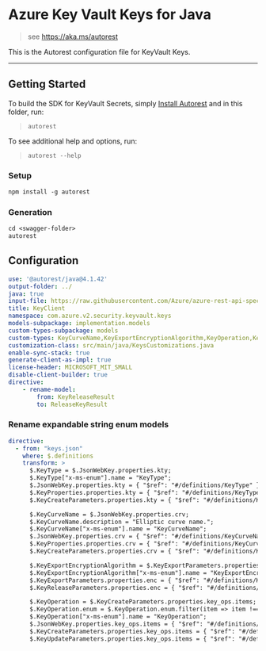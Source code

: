 # Azure Key Vault Keys for Java

> see https://aka.ms/autorest

This is the Autorest configuration file for KeyVault Keys.

---
## Getting Started
To build the SDK for KeyVault Secrets, simply [Install Autorest](https://aka.ms/autorest) and
in this folder, run:

> `autorest`

To see additional help and options, run:

> `autorest --help`

### Setup
```ps
npm install -g autorest
```

### Generation

```ps
cd <swagger-folder>
autorest
```

## Configuration

```yaml
use: '@autorest/java@4.1.42'
output-folder: ../
java: true
input-file: https://raw.githubusercontent.com/Azure/azure-rest-api-specs/8af9817c15d688c941cda106758045b5deb9a069/specification/keyvault/data-plane/Microsoft.KeyVault/preview/7.6-preview.1/keys.json
title: KeyClient
namespace: com.azure.v2.security.keyvault.keys
models-subpackage: implementation.models
custom-types-subpackage: models
custom-types: KeyCurveName,KeyExportEncryptionAlgorithm,KeyOperation,KeyRotationPolicyAction,KeyType,ReleaseKeyResult
customization-class: src/main/java/KeysCustomizations.java
enable-sync-stack: true
generate-client-as-impl: true
license-header: MICROSOFT_MIT_SMALL
disable-client-builder: true
directive:
    - rename-model:
        from: KeyReleaseResult
        to: ReleaseKeyResult
```

### Rename expandable string enum models

```yaml
directive:
  - from: "keys.json"
    where: $.definitions
    transform: >
      $.KeyType = $.JsonWebKey.properties.kty;
      $.KeyType["x-ms-enum"].name = "KeyType";
      $.JsonWebKey.properties.kty = { "$ref": "#/definitions/KeyType" };
      $.KeyProperties.properties.kty = { "$ref": "#/definitions/KeyType" };
      $.KeyCreateParameters.properties.kty = { "$ref": "#/definitions/KeyType" };

      $.KeyCurveName = $.JsonWebKey.properties.crv;
      $.KeyCurveName.description = "Elliptic curve name.";
      $.KeyCurveName["x-ms-enum"].name = "KeyCurveName";
      $.JsonWebKey.properties.crv = { "$ref": "#/definitions/KeyCurveName" };
      $.KeyProperties.properties.crv = { "$ref": "#/definitions/KeyCurveName" };
      $.KeyCreateParameters.properties.crv = { "$ref": "#/definitions/KeyCurveName" };

      $.KeyExportEncryptionAlgorithm = $.KeyExportParameters.properties.enc;
      $.KeyExportEncryptionAlgorithm["x-ms-enum"].name = "KeyExportEncryptionAlgorithm";
      $.KeyExportParameters.properties.enc = { "$ref": "#/definitions/KeyExportEncryptionAlgorithm" };
      $.KeyReleaseParameters.properties.enc = { "$ref": "#/definitions/KeyExportEncryptionAlgorithm" };

      $.KeyOperation = $.KeyCreateParameters.properties.key_ops.items;
      $.KeyOperation.enum = $.KeyOperation.enum.filter(item => item !== "export");
      $.KeyOperation["x-ms-enum"].name = "KeyOperation";
      $.JsonWebKey.properties.key_ops.items = { "$ref": "#/definitions/KeyOperation" };
      $.KeyCreateParameters.properties.key_ops.items = { "$ref": "#/definitions/KeyOperation" };
      $.KeyUpdateParameters.properties.key_ops.items = { "$ref": "#/definitions/KeyOperation" };
```
